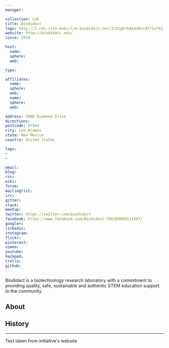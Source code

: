 ```yaml
---
manager:

collection: Lab
title: Biodidact
logo: http://2.cdn.site.mobi/l/m.biodidact.net/2c51g0/64ed30cc9f72af41364ef93225e79676/0/150
website: http://biodidact.net/
since: 2014

host:
  name:
  sphere:
  web:

type:

affiliates:
  name:
  sphere:
  web:
  name:
  sphere:
  web:

address: 1900 Diamond Drive
directions:
postcode: 87544
city: Los Alamos
state: New Mexico
country: United States

tags:
-
-

email:
blog:
rss:
wiki:
forum:
mailinglist:
irc:
gitter:
slack:
meetup:
twitter: https://twitter.com/biodidact
facebook: https://www.facebook.com/Biodidact-766169000111497/
google+:
linkedin:
instagram:
flickr:
pinterest:
vimeo:
youtube:
hackpad:
trello:
github:
---
```

Biodidact is a biotechnology research laboratory with a commitment to providing quality, safe, sustainable and authentic STEM education support to the community.

## About

## History

---
Text taken from initiative's website
